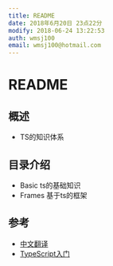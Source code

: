 ```yaml
---
title: README
date: 2018年6月20日 23点22分
modify: 2018-06-24 13:22:53	
auth: wmsj100
email: wmsj100@hotmail.com
---
```


# README

## 概述
- TS的知识体系

## 目录介绍
- Basic ts的基础知识
- Frames 基于ts的框架

## 参考
- [中文翻译](https://zhongsp.gitbooks.io/typescript-handbook/content/doc/handbook/Basic%20Types.html)
- [TypeScript入门](https://ts.xcatliu.com/thanks/)
